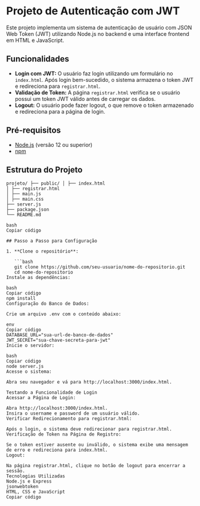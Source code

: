 # Projeto de Autenticação com JWT

Este projeto implementa um sistema de autenticação de usuário com JSON Web Token (JWT) utilizando Node.js no backend e uma interface frontend em HTML e JavaScript.

## Funcionalidades

- **Login com JWT:** O usuário faz login utilizando um formulário no `index.html`. Após login bem-sucedido, o sistema armazena o token JWT e redireciona para `registrar.html`.
- **Validação de Token:** A página `registrar.html` verifica se o usuário possui um token JWT válido antes de carregar os dados.
- **Logout:** O usuário pode fazer logout, o que remove o token armazenado e redireciona para a página de login.

## Pré-requisitos

- [Node.js](https://nodejs.org) (versão 12 ou superior)
- [npm](https://www.npmjs.com/)

## Estrutura do Projeto
````
projeto/ ├── public/ │ ├── index.html
│ ├── registrar.html
│ ├── main.js
│ ├── main.css
├── server.js
├── package.json
└── README.md

bash
Copiar código

## Passo a Passo para Configuração

1. **Clone o repositório**:

   ```bash
   git clone https://github.com/seu-usuario/nome-do-repositorio.git
   cd nome-do-repositorio
Instale as dependências:

bash
Copiar código
npm install
Configuração do Banco de Dados:

Crie um arquivo .env com o conteúdo abaixo:

env
Copiar código
DATABASE_URL="sua-url-de-banco-de-dados"
JWT_SECRET="sua-chave-secreta-para-jwt"
Inicie o servidor:

bash
Copiar código
node server.js
Acesse o sistema:

Abra seu navegador e vá para http://localhost:3000/index.html.

Testando a Funcionalidade de Login
Acessar a Página de Login:

Abra http://localhost:3000/index.html.
Insira o username e password de um usuário válido.
Verificar Redirecionamento para registrar.html:

Após o login, o sistema deve redirecionar para registrar.html.
Verificação de Token na Página de Registro:

Se o token estiver ausente ou inválido, o sistema exibe uma mensagem de erro e redireciona para index.html.
Logout:

Na página registrar.html, clique no botão de logout para encerrar a sessão.
Tecnologias Utilizadas
Node.js e Express
jsonwebtoken
HTML, CSS e JavaScript
Copiar código